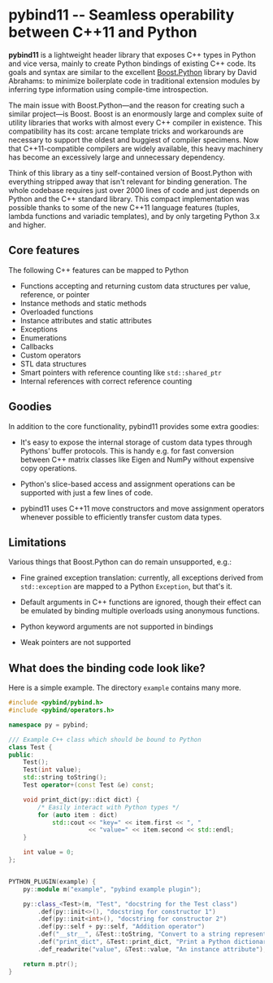 # pybind11 -- Seamless operability between C++11 and Python

**pybind11** is a lightweight header library that exposes C++ types in Python
and vice versa, mainly to create Python bindings of existing C++ code. Its
goals and syntax are similar to the excellent
[Boost.Python](http://www.boost.org/doc/libs/1_58_0/libs/python/doc/) library
by David Abrahams: to minimize boilerplate code in traditional extension
modules by inferring type information using compile-time introspection.

The main issue with Boost.Python—and the reason for creating such a similar
project—is Boost. Boost is an enormously large and complex suite of utility
libraries that works with almost every C++ compiler in existence. This
compatibility has its cost: arcane template tricks and workarounds are
necessary to support the oldest and buggiest of compiler specimens. Now that
C++11-compatible compilers are widely available, this heavy machinery has
become an excessively large and unnecessary dependency.

Think of this library as a tiny self-contained version of Boost.Python with
everything stripped away that isn't relevant for binding generation. The whole
codebase requires just over 2000 lines of code and just depends on Python and
the C++ standard library. This compact implementation was possible thanks to
some of the new C++11 language features (tuples, lambda functions and variadic
templates), and by only targeting Python 3.x and higher.

## Core features
The following C++ features can be mapped to Python

- Functions accepting and returning custom data structures per value, reference, or pointer
- Instance methods and static methods
- Overloaded functions
- Instance attributes and static attributes
- Exceptions
- Enumerations
- Callbacks
- Custom operators
- STL data structures
- Smart pointers with reference counting like `std::shared_ptr`
- Internal references with correct reference counting

## Goodies
In addition to the core functionality, pybind11 provides some extra goodies:

- It's easy to expose the internal storage of custom data types through
  Pythons' buffer protocols. This is handy e.g. for fast conversion between
  C++ matrix classes like Eigen and NumPy without expensive copy operations.

- Python's slice-based access and assignment operations can be supported with
  just a few lines of code.

- pybind11 uses C++11 move constructors and move assignment operators whenever
  possible to efficiently transfer custom data types.

## Limitations
Various things that Boost.Python can do remain unsupported, e.g.:

- Fine grained exception translation: currently, all exceptions derived from
  `std::exception` are mapped to a Python `Exception`, but that's it.

- Default arguments in C++ functions are ignored, though their effect can be
  emulated by binding multiple overloads using anonymous functions.

- Python keyword arguments are not supported in bindings

- Weak pointers are not supported

## What does the binding code look like?
Here is a simple example. The directory `example` contains many more.
```C++
#include <pybind/pybind.h>
#include <pybind/operators.h>

namespace py = pybind;

/// Example C++ class which should be bound to Python
class Test {
public:
    Test();
    Test(int value);
    std::string toString();
    Test operator+(const Test &e) const;

    void print_dict(py::dict dict) {
        /* Easily interact with Python types */
        for (auto item : dict)
            std::cout << "key=" << item.first << ", "
                      << "value=" << item.second << std::endl;
    }

    int value = 0;
};


PYTHON_PLUGIN(example) {
    py::module m("example", "pybind example plugin");

    py::class_<Test>(m, "Test", "docstring for the Test class")
        .def(py::init<>(), "docstring for constructor 1")
        .def(py::init<int>(), "docstring for constructor 2")
        .def(py::self + py::self, "Addition operator")
        .def("__str__", &Test::toString, "Convert to a string representation")
        .def("print_dict", &Test::print_dict, "Print a Python dictionary")
        .def_readwrite("value", &Test::value, "An instance attribute");

    return m.ptr();
}
```
